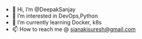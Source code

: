 - 👋 Hi, I’m @DeepakSanjay
- 👀 I’m interested in DevOps,Python
- 🌱 I’m currently learning Docker, k8s
- 📫 How to reach me @ sjanakisuresh@gmail.com

<!---
DeepakSan/DeepakSan is a ✨ special ✨ repository because its `README.md` (this file) appears on your GitHub profile.
You can click the Preview link to take a look at your changes.
--->
